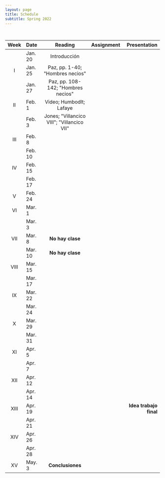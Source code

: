 ```yaml
---
layout: page
title: Schedule
subtitle: Spring 2022
---
```


<br>

| Week | Date | Reading | Assignment | Presentation|
|:------:|:------|:--------:|:------:|----:|
|  |Jan. 20| Introducción  | | |
| I   |Jan. 25|  Paz, pp. 1-40; "Hombres necios" | | |
|     |Jan. 27| Paz, pp. 108-142; "Hombres necios" |  |  |
|II   |Feb. 1 |  Video; Humbodlt; Lafaye |  |  |
|     |Feb. 3 | Jones; "Villancico VIII"; "Villancico VII"  |  | |
|III  |Feb. 8 |  | |  |
|     |Feb. 10|  | | |
| IV  |Feb. 15|  | |  |
|     |Feb. 17|  |  | |
| V   |Feb. 24|  |  |  |
| VI |Mar. 1 | | | |
|    |Mar. 3 |  | | |
|VII  |Mar. 8| **No hay clase** | |  |
|  |Mar. 10| **No hay clase** | | |
|VIII  |Mar. 15| | | |
|      |Mar. 17| |
| IX   |Mar. 22| |  | |
|      |Mar. 24| | | |
| X   |Mar. 29|  | | |
|     |Mar. 31|  | | |
| XI  |Apr. 5 |  | | |
|    |Apr. 7 |  | |  |
| XII  |Apr. 12|  | |  |
|      |Apr. 14|  | |  |
| XIII  |Apr. 19|  |  | **Idea trabajo final** |
|       |Apr. 21|  |  |  |
| XIV  |Apr. 26| |  | |
|      |Apr. 28| |  | |
| XV  | May. 3| **Conclusiones** | | |
